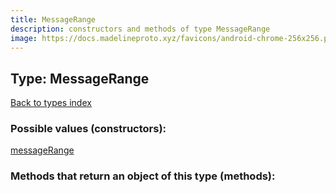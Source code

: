 ```yaml
---
title: MessageRange
description: constructors and methods of type MessageRange
image: https://docs.madelineproto.xyz/favicons/android-chrome-256x256.png
---
```

## Type: MessageRange  
[Back to types index](index.md)



### Possible values (constructors):

[messageRange](../constructors/messageRange.md)  



### Methods that return an object of this type (methods):



